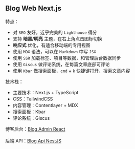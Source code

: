 ## Blog Web Next.js

特点：

- 对 `SEO` 友好，近乎完美的 `Lighthouse` 得分
- 支持 **暗黑/明亮** 主题，在右上角点击图标切换
- **响应式** 优化，有适合移动端的专用视图
- 使用 `MDX` 语法，可以在 `Markdown` 中写 `JSX`
- 使用 `SSR` 加载标签、项目等数据，和管理后台数据同步
- 使用 `Giscus` 做评论系统，在每篇文章底部可评论
- 使用 `Kbar` 做搜索面板，`cmd` + `k` 快捷键打开，搜索文章内容

技术栈：

- 主要技术：Next.js + TypeScript
- CSS：TailwindCSS
- 内容管理：Contentlayer + MDX
- 搜索面板：Kbar
- 评论系统：Giscus

博客后台：[Blog Admin React](https://github.com/KangodYan/blog-admin-react)
<br/>
<br/>
后端 API：[Blog Api NestJS](https://github.com/KangodYan/blog-api-nestjs)

